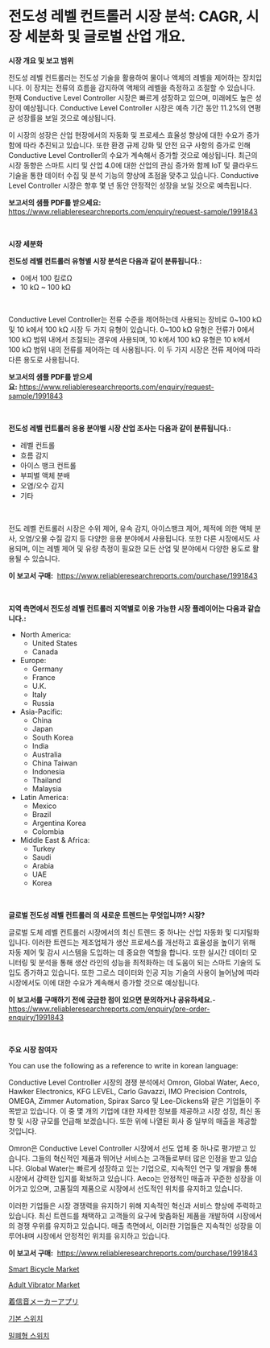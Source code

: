 <p><h1>전도성 레벨 컨트롤러 시장 분석: CAGR, 시장 세분화 및 글로벌 산업 개요.</h1></p><p><strong>시장 개요 및 보고 범위</strong></p>
<p><p>전도성 레벨 컨트롤러는 전도성 기술을 활용하여 물이나 액체의 레벨을 제어하는 장치입니다. 이 장치는 전류의 흐름을 감지하여 액체의 레벨을 측정하고 조절할 수 있습니다. 현재 Conductive Level Controller 시장은 빠르게 성장하고 있으며, 미래에도 높은 성장이 예상됩니다. Conductive Level Controller 시장은 예측 기간 동안 11.2%의 연평균 성장률을 보일 것으로 예상됩니다.</p><p>이 시장의 성장은 산업 현장에서의 자동화 및 프로세스 효율성 향상에 대한 수요가 증가함에 따라 추진되고 있습니다. 또한 환경 규제 강화 및 안전 요구 사항의 증가로 인해 Conductive Level Controller의 수요가 계속해서 증가할 것으로 예상됩니다. 최근의 시장 동향은 스마트 시티 및 산업 4.0에 대한 산업의 관심 증가와 함께 IoT 및 클라우드 기술을 통한 데이터 수집 및 분석 기능의 향상에 초점을 맞추고 있습니다. Conductive Level Controller 시장은 향후 몇 년 동안 안정적인 성장을 보일 것으로 예측됩니다.</p></p>
<p><strong>보고서의 샘플 PDF를 받으세요:</strong> <a href="https://www.reliableresearchreports.com/enquiry/request-sample/1991843">https://www.reliableresearchreports.com/enquiry/request-sample/1991843</a></p>
<p>&nbsp;</p>
<p><strong>시장 세분화</strong></p>
<p><strong>전도성 레벨 컨트롤러 유형별 시장 분석은 다음과 같이 분류됩니다.:</strong></p>
<p><ul><li>0에서 100 킬로Ω</li><li>10 kΩ ~ 100 kΩ</li></ul></p>
<p>&nbsp;</p>
<p><p>Conductive Level Controller는 전류 수준을 제어하는데 사용되는 장비로 0~100 kΩ 및 10 k에서 100 kΩ 시장 두 가지 유형이 있습니다. 0~100 kΩ 유형은 전류가 0에서 100 kΩ 범위 내에서 조절되는 경우에 사용되며, 10 k에서 100 kΩ 유형은 10 k에서 100 kΩ 범위 내의 전류를 제어하는 데 사용됩니다. 이 두 가지 시장은 전류 제어에 따라 다른 용도로 사용됩니다.</p></p>
<p><strong>보고서의 샘플 PDF를 받으세요:</strong>&nbsp;<a href="https://www.reliableresearchreports.com/enquiry/request-sample/1991843">https://www.reliableresearchreports.com/enquiry/request-sample/1991843</a></p>
<p>&nbsp;</p>
<p><strong> 전도성 레벨 컨트롤러 응용 분야별 시장 산업 조사는 다음과 같이 분류됩니다.:</strong></p>
<p><ul><li>레벨 컨트롤</li><li>흐름 감지</li><li>아이스 뱅크 컨트롤</li><li>부피별 액체 분배</li><li>오염/오수 감지</li><li>기타</li></ul></p>
<p>&nbsp;</p>
<p><p>전도 레벨 컨트롤러 시장은 수위 제어, 유속 감지, 아이스뱅크 제어, 체적에 의한 액체 분사, 오염/오물 수질 감지 등 다양한 응용 분야에서 사용됩니다. 또한 다른 시장에서도 사용되며, 이는 레벨 제어 및 유량 측정이 필요한 모든 산업 및 분야에서 다양한 용도로 활용될 수 있습니다.</p></p>
<p><strong>이 보고서 구매:</strong>&nbsp; <a href="https://www.reliableresearchreports.com/purchase/1991843">https://www.reliableresearchreports.com/purchase/1991843</a></p>
<p>&nbsp;</p>
<p><strong>지역 측면에서 전도성 레벨 컨트롤러 지역별로 이용 가능한 시장 플레이어는 다음과 같습니다.:</strong></p>
<p><ul>
    <li>
        North America:
        <ul>
            <li>United States</li>
            <li>Canada</li>
        </ul>
    </li>
    <li>
        Europe:
        <ul>
            <li>Germany</li>
            <li>France</li>
            <li>U.K.</li>
            <li>Italy</li>
            <li>Russia</li>
        </ul>
    </li>
    <li>
        Asia-Pacific:
        <ul>
            <li>China</li>
            <li>Japan</li>
            <li>South Korea</li>
            <li>India</li>
            <li>Australia</li>
            <li>China Taiwan</li>
            <li>Indonesia</li>
            <li>Thailand</li>
            <li>Malaysia</li>
        </ul>
    </li>
    <li>
        Latin America:
        <ul>
            <li>Mexico</li>
            <li>Brazil</li>
            <li>Argentina Korea</li>
            <li>Colombia</li>
        </ul>
    </li>
    <li>
        Middle East & Africa:
        <ul>
            <li>Turkey</li>
            <li>Saudi</li>
            <li>Arabia</li>
            <li>UAE</li>
            <li>Korea</li>
        </ul>
    </li>
    </ul></p>
<p>&nbsp;</p>
<p><strong>글로벌 전도성 레벨 컨트롤러 의 새로운 트렌드는 무엇입니까? 시장?</strong></p>
<p><p>글로벌 도체 레벨 컨트롤러 시장에서의 최신 트렌드 중 하나는 산업 자동화 및 디지털화입니다. 이러한 트렌드는 제조업체가 생산 프로세스를 개선하고 효율성을 높이기 위해 자동 제어 및 감시 시스템을 도입하는 데 중요한 역할을 합니다. 또한 실시간 데이터 모니터링 및 분석을 통해 생산 라인의 성능을 최적화하는 데 도움이 되는 스마트 기술의 도입도 증가하고 있습니다. 또한 그로스 데이터와 인공 지능 기술의 사용이 늘어남에 따라 시장에서도 이에 대한 수요가 계속해서 증가할 것으로 예상됩니다.</p></p>
<p><strong>이 보고서를 구매하기 전에 궁금한 점이 있으면 문의하거나 공유하세요.</strong>- <a href="https://www.reliableresearchreports.com/enquiry/pre-order-enquiry/1991843">https://www.reliableresearchreports.com/enquiry/pre-order-enquiry/1991843</a></p>
<p>&nbsp;</p>
<p><strong>주요 시장 참여자</strong></p>
<p><p>You can use the following as a reference to write in korean language:</p><p>Conductive Level Controller 시장의 경쟁 분석에서 Omron, Global Water, Aeco, Hawker Electronics, KFG LEVEL, Carlo Gavazzi, IMO Precision Controls, OMEGA, Zimmer Automation, Spirax Sarco 및 Lee-Dickens와 같은 기업들이 주목받고 있습니다. 이 중 몇 개의 기업에 대한 자세한 정보를 제공하고 시장 성장, 최신 동향 및 시장 규모를 언급해 보겠습니다. 또한 위에 나열된 회사 중 일부의 매출을 제공할 것입니다.</p><p>Omron은 Conductive Level Controller 시장에서 선도 업체 중 하나로 평가받고 있습니다. 그들의 혁신적인 제품과 뛰어난 서비스는 고객들로부터 많은 인정을 받고 있습니다. Global Water는 빠르게 성장하고 있는 기업으로, 지속적인 연구 및 개발을 통해 시장에서 강력한 입지를 확보하고 있습니다. Aeco는 안정적인 매출과 꾸준한 성장을 이어가고 있으며, 고품질의 제품으로 시장에서 선도적인 위치를 유지하고 있습니다.</p><p>이러한 기업들은 시장 경쟁력을 유지하기 위해 지속적인 혁신과 서비스 향상에 주력하고 있습니다. 최신 트렌드를 채택하고 고객들의 요구에 맞춤화된 제품을 개발하여 시장에서의 경쟁 우위를 유지하고 있습니다. 매출 측면에서, 이러한 기업들은 지속적인 성장을 이루어내며 시장에서 안정적인 위치를 유지하고 있습니다.</p></p>
<p><strong>이 보고서 구매:</strong>&nbsp;&nbsp;<a href="https://www.reliableresearchreports.com/purchase/1991843">https://www.reliableresearchreports.com/purchase/1991843</a></p>
<p><p><a href="https://issuu.com/reportprime-2/docs/smart-bicycle-market-size-2030.pptx">Smart Bicycle Market</a></p><p><a href="https://github.com/jerrycopelandthomaswsqd8q/Market-Research-Report-List-2/blob/main/adult-vibrator-market.md">Adult Vibrator Market</a></p><p><a href="https://github.com/adcxff01450218/Market-Research-Report-List-1/blob/main/53461739642.md">着信音メーカーアプリ</a></p><p><a href="https://github.com/trmesnao7959541/Market-Research-Report-List-1/blob/main/69011868935.md">기본 스위치</a></p><p><a href="https://github.com/vsn7qpua81q/Market-Research-Report-List-1/blob/main/61487828936.md">밀폐형 스위치</a></p></p>

